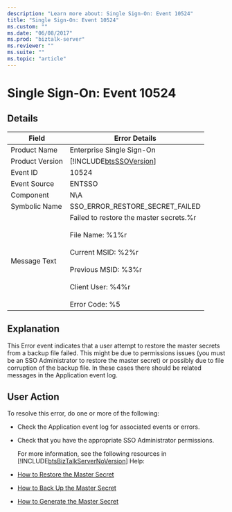 ```yaml
---
description: "Learn more about: Single Sign-On: Event 10524"
title: "Single Sign-On: Event 10524"
ms.custom: ""
ms.date: "06/08/2017"
ms.prod: "biztalk-server"
ms.reviewer: ""
ms.suite: ""
ms.topic: "article"
---
```

# Single Sign-On: Event 10524
## Details  

| Field | Error Details |
|-----------------|---------------------------------------------------------------------------------------------------------------------------------------------------------------------------------------------|
|  Product Name   |                                                                                  Enterprise Single Sign-On                                                                                  |
| Product Version |                                                                 [!INCLUDE[btsSSOVersion](../includes/btsssoversion-md.md)]                                                                  |
|    Event ID     |                                                                                            10524                                                                                            |
|  Event Source   |                                                                                           ENTSSO                                                                                            |
|    Component    |                                                                                             N\A                                                                                             |
|  Symbolic Name  |                                                                               SSO_ERROR_RESTORE_SECRET_FAILED                                                                               |
|  Message Text   | Failed to restore the master secrets.%r<br /><br /> File Name: %1%r<br /><br /> Current MSID: %2%r<br /><br /> Previous MSID: %3%r<br /><br /> Client User: %4%r<br /><br /> Error Code: %5 |

## Explanation  
 This Error event indicates that a user attempt to restore the master secrets from a backup file failed. This might be due to permissions issues (you must be an SSO Administrator to restore the master secret) or possibly due to file corruption of the backup file. In these cases there should be related messages in the Application event log.  

## User Action  
 To resolve this error, do one or more of the following:  

- Check the Application event log for associated events or errors.  

- Check that you have the appropriate SSO Administrator permissions.  

  For more information, see the following resources in [!INCLUDE[btsBizTalkServerNoVersion](../includes/btsbiztalkservernoversion-md.md)] Help:  

- [How to Restore the Master Secret](../core/how-to-restore-the-master-secret.md)  

- [How to Back Up the Master Secret](../core/how-to-back-up-the-master-secret.md)  

- [How to Generate the Master Secret](../core/how-to-generate-the-master-secret.md)
